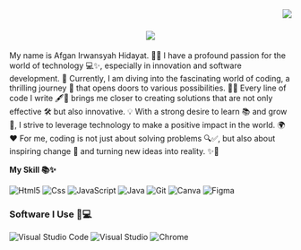 <img align="right" src="https://visitor-badge.laobi.icu/badge?page_id=Afganirwansyahhidayat" /> 

<h1 align="center">
    <img src="https://readme-typing-svg.herokuapp.com/?font=Righteous&size=35&center=true&vCenter=true&width=500&height=70&duration=4000&lines=Hi+There!+👋;+I'm+Afgan+Irwansyah+Hidayat!;" />
</h1>

My name is Afgan Irwansyah Hidayat. 👨‍💻 I have a profound passion for the world of technology 💻✨, especially in innovation and software development. 🚀 Currently, I am diving into the fascinating world of coding, a thrilling journey 🌟 that opens doors to various possibilities. 🔑🌐
Every line of code I write 🖋️💾 brings me closer to creating solutions that are not only effective 🛠️ but also innovative. 💡 With a strong desire to learn 📚 and grow 🌱, I strive to leverage technology to make a positive impact in the world. 🌍❤️
For me, coding is not just about solving problems 🔍✅, but also about inspiring change 🌟 and turning new ideas into reality. ✨🤝

**My Skill 📚✨**

<div display="flex">
  <img src="https://img.shields.io/badge/html5-%23E34F26.svg?style=for-the-badge&logo=html5&logoColor=white" alt="Html5"/>
  <img src="https://img.shields.io/badge/css3-%231572B6.svg?style=for-the-badge&logo=css3&logoColor=white" alt="Css"/>
  <img src="https://img.shields.io/badge/javascript-%23323330.svg?style=for-the-badge&logo=javascript&logoColor=%23F7DF1E" alt="JavaScript"/>
  <img src="https://img.shields.io/badge/java-%23ED8B00.svg?style=for-the-badge&logo=openjdk&logoColor=white" alt="Java"/>
  <img src="https://img.shields.io/badge/git-%23F05033.svg?style=for-the-badge&logo=git&logoColor=white" alt="Git" />
  <img src="https://img.shields.io/badge/Canva-%2300C4CC.svg?style=for-the-badge&logo=Canva&logoColor=white" alt="Canva"/>
  <img src="https://img.shields.io/badge/figma-%23F24E1E.svg?style=for-the-badge&logo=figma&logoColor=white" alt="Figma"/>  
</div>



### **Software I Use 🚀💻**
<div display="flex">
  <img src="https://img.shields.io/badge/Visual%20Studio%20Code-0078d7.svg?style=for-the-badge&logo=visual-studio-code&logoColor=white" alt="Visual Studio Code "/>
  <img src="https://img.shields.io/badge/Visual%20Studio-5C2D91.svg?style=for-the-badge&logo=visual-studio&logoColor=white" alt="Visual Studio "/>
  <img src="https://img.shields.io/badge/Google%20Chrome-4285F4?style=for-the-badge&logo=GoogleChrome&logoColor=white" alt="Chrome"/>
  
</div>

